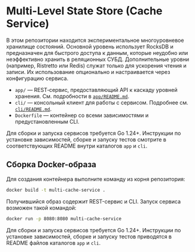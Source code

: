 # Multi-Level State Store (Cache Service)

В этом репозитории находится экспериментальное многоуровневое хранилище
состояний. Основной уровень использует RocksDB и предназначен для быстрого
доступа к данным, которые неудобно или неэффективно хранить в реляционных
СУБД. Дополнительные уровни (например, Ristretto или Redis) служат только для
ускорения чтения и записи.
Их использование опционально и настраивается через конфигурацию сервиса.

* `app/` — REST‑сервис, предоставляющий API к каскаду уровней хранения. См.
  подробности в [`app/README.md`](app/README.md).
* `cli/` — консольный клиент для работы с сервисом. Подробнее см.
  [`cli/README.md`](cli/README.md).
* `Dockerfile` — контейнер со всеми зависимостями и предустановленным CLI.


Для сборки и запуска сервисов требуется Go 1.24+. Инструкции по
установке зависимостей, сборке и запуску тестов смотрите в
соответствующих README внутри каталогов `app` и `cli`.


## Сборка Docker-образа

Для создания контейнера выполните команду из корня репозитория:

```bash
docker build -t multi-cache-service .
```

Получившийся образ содержит REST-сервис и CLI. Запуск сервиса возможен
такой командой:

```bash
docker run -p 8080:8080 multi-cache-service
```

Для сборки и запуска сервисов требуется Go 1.24+. Инструкции по установке
зависимостей, сборке и запуску тестов приводятся в README файлов каталогов
`app` и `cli`.
